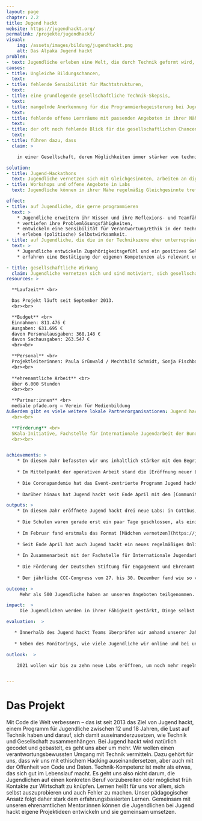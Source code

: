 ```yaml
---
layout: page
chapter: 2.2
title: Jugend hackt
website: https://jugendhackt.org/
permalink: /projekte/jugendhackt/
visual:
    img: /assets/images/bildung/jugendhackt.png
    alt: Das Alpaka Jugend hackt
problem:
- text: Jugendliche erleben eine Welt, die durch Technik geformt wird, die nur von einem kleinen Teil der Gesellschaft gemacht wird.
causes:
- title: Ungleiche Bildungschancen,
  text:
- title: fehlende Sensibilität für Machtstrukturen,
  text:
- title: eine grundlegende gesellschaftliche Technik-Skepsis,
  text:
- title: mangelnde Anerkennung für die Programmierbegeisterung bei Jugendlichen,
  text:
- title: fehlende offene Lernräume mit passenden Angeboten in ihrer Nähe sowie
  text:
- title: der oft noch fehlende Blick für die gesellschaftlichen Chancen der Digitalisierung
  text:
- title: führen dazu, dass
  claim: >

    in einer Gesellschaft, deren Möglichkeiten immer stärker von technischen Systemen geformt wird, ein Ungleichgewicht zugunsten der nicht repräsentativen Gruppe herrscht, die diese Systeme entwirft und produziert.

solution:
- title: Jugend-Hackathons
  text: Jugendliche vernetzen sich mit Gleichgesinnten, arbeiten an digitalen Projekten und setzen sich gleichzeitig mit deren gesellschaftlichen und ethischen Implikationen auseinander.
- title: Workshops und offene Angebote in Labs
  text: Jugendliche können in ihrer Nähe regelmäßig Gleichgesinnte treffen, neue Fähigkeiten erlernen und ausprobieren und gemeinsam an eigenen Projekten arbeiten.

effect:
- title: auf Jugendliche, die gerne programmieren
  text: >
    * Jugendliche erweitern ihr Wissen und ihre Reflexions- und Teamfähigkeit, 
    * vertiefen ihre Problemlösungsfähigkeiten,
    * entwickeln eine Sensibilität für Verantwortung/Ethik in der Technik und
    * erleben (politische) Selbstwirksamkeit.
- title: auf Jugendliche, die die in der Technikszene eher unterrepräsentiert sind
  text: >
    * Jugendliche entwickeln Zugehörigkeitsgefühl und ein positives Selbstbild,
    * erfahren eine Bestätigung der eigenen Kompetenzen als relevant und erleben ein Umfeld, das sie gleichberechtigt akzeptiert.

- title: gesellschaftliche Wirkung
  claim: Jugendliche vernetzen sich und sind motiviert, sich gesellschaftlich zu engagieren. Es entsteht mehr Beteiligung in Form von digitalem Ehrenamt sowie eine breitere Reflexion über ethische Fragen der Digitalisierung.
resources: >

  **Laufzeit** <br>

  Das Projekt läuft seit September 2013.
  <br><br>

  **Budget** <br>
  Einnahmen: 811.476 €
  Ausgaben: 631.695 €
  davon Personalausgaben: 368.148 €
  davon Sachausgaben: 263.547 €
  <br><br>

  **Personal** <br>
  Projektleiterinnen: Paula Grünwald / Mechthild Schmidt, Sonja Fischbauer | Projektmanagerin: Saadya Windauer / Nina Schröter | Community Manager: Philip Steffan | Lab-Koordinator:innen: Eva Holzheimer / Simon Willmann, Tomas Novy | studentische Mitarbeiter:innen:  Cin Pietschmann, Leonard Wolf | Bundesfreiwilligendienstleistender: Jakob Schiek
  <br><br>
 
  **ehrenamtliche Arbeit** <br>
  über 6.000 Stunden
  <br><br>

  **Partner:innen** <br>
  mediale pfade.org – Verein für Medienbildung
Außerdem gibt es viele weitere lokale Partnerorganisationen: Jugend hackt hat ein großes Netzwerk, mit dem wir gemeinsam vor Ort in verschiedenen Städten das Programm umsetzen.
  <br><br>

  **Förderung** <br>
  SKala-Initiative, Fachstelle für Internationale Jugendarbeit der Bundesrepublik Deutschland, Deutsche Bahn Stiftung, Deutsche Stiftung für Ehrenamt und Engagement, Arnfried und Hannelore Meyer-Stiftung, Goethe-Institut, Sponsorings und Spenden von Unternehmen sowie Spenden von Privatpersonen
  <br><br>


achievements: >
    * In diesem Jahr befassten wir uns inhaltlich stärker mit dem Begriff und den Strukturen von [Identität](https://jugendhackt.org/blog/wir-starten-mit-einem-besonderen-jugend-hackt-ins-jahr-2020/). Wir leben in einer Zeit, in der die eigene Identität stärker denn je von uns selbst interpretiert werden kann – aber auch muss. Binäre Geschlechterkonstruktionen weichen der Erkenntnis, dass dazwischen noch ganz viel Raum für andere Interpretationen ist. 
    
    * Im Mittelpunkt der operativen Arbeit stand die [Eröffnung neuer Labs](https://jugendhackt.org/labs/), um Angebote für Jugendliche zu schaffen. Jugend hackt hat den Winter für zwei Events an neuen Standorten genutzt: Im Februar fand erstmals das Format Mädchen vernetzen statt. Anfang März ist Jugend hackt mit dem ersten Event in München auch endlich in Bayern angekommen.
    
    * Die Coronapandemie hat das Event-zentrierte Programm Jugend hackt sehr stark beschäftigt. Alle vor-Ort-Formate mussten in digitale Formate umgewandelt werden. Dieser Prozess beschäftigte uns durchgängig.
    
    * Darüber hinaus hat Jugend hackt seit Ende April mit dem [Community Talk](https://jugendhackt.org/blog/community-talk-julia-offene-daten/) ein neues regelmäßiges Online-Format. Außerdem beschäftigte sich das Projektteam mit der Stärkung der Rolle der Mentor:innen und der Governance-Struktur des Städte-Netzwerks. Das große Berlin-Event musste leider ausfallen.

outputs: >
    * In diesem Jahr eröffnete Jugend hackt drei neue Labs: in Cottbus, Heilbronn und Heidelberg. Zusammen mit den 2019 gestarteten Pilot-Labs in Fürstenberg und Ulm gibt es damit an fünf deutschen Orten ein regelmäßiges Angebot von Jugend hackt mit Workshops, Vorträgen und offenen Nachmittagen.
    
    * Die Schulen waren gerade erst ein paar Tage geschlossen, als einige Teilnehmer:innen von Jugend hackt in der Online-Community einen Plan aushecken: Der erste Jugend hackt Online-Hackathon. Nur einen Tag später stand das Konzept und ein Ablaufplan. So fand vom 19. bis 22. März der erste und am spontansten organisierte Hackathon der ganzen Jugend hackt-Geschichte statt. An knapp vier Tagen haben 13 Teilnehmer:innen an drei Projektideen gearbeitet und erste Prototypen entwickelt.
    
    * Im Februar fand erstmals das Format [Mädchen vernetzen](https://jugendhackt.org/event-rueckblick/maedchen-vernetzen-2020/) statt. 17 Teilnehmerinnen arbeiteten im Forschungszentrum Jülich - unterstützt vom weiblichen Orga- und Mentorinnen-Team - an fünf Projekten. Anfang März ist Jugend hackt mit dem [ersten Event in München](https://jugendhackt.org/event-rueckblick/muenchen-2020/) auch endlich in Bayern angekommen. Dort beschäftigten sich 41 Teilnehmer:innen vor allem mit Offenen Daten aus Museen und Archiven. Bei Jugend hackt findet weiterhin alles „remote“ anstelle vor Ort statt: Die Jugend hackt Labs haben ihre Workshops in Videokonferenzen verlegt. Statt Events gibt es vom Team aus Berlin seit April regelmäßige Livestreams: Mentor:innen sprechen über ihre Themengebiete und Jugendliche stellen ihre Projekte vor. Im September richtete Jugend hackt zwei Wochenend-Hackathons für Jugendliche aus, organisiert von den Teams in Halle und Hamburg. Darüber hinaus fanden Workshops für [virtuelle Escape-Rooms](https://jugendhackt.org/lab/ulm/), [Coding in Minecraft](https://jugendhackt.org/lab/cottbus/) und [Spieleprogrammierung](https://jugendhackt.org/lab/fuerstenberg/) statt. Insgesamt fanden 7 Hackathons in Deutschland und 1 Hackathon in Österreich statt. In den Labs gab es 52 Workshopangebote. 
    
    * Seit Ende April hat auch Jugend hackt ein neues regelmäßiges Online-Format: Im Community-Talk steht alle drei Wochen eine Person aus der Community mit ihrem Thema im Mittelpunkt, die Themen reichen von Offene Daten im Gesundheitssystem, Informatikstudium, generative Kunst mit Code bis zu Diversity. In diesem Jahr gab es 11 Live Talks. 
    
    * In Zusammenarbeit mit der Fachstelle für Internationale Jugendarbeit der Bundesrepublik Deutschland (IJAB), gefördert vom Bundesfamilienministerium, haben wir am 6. Dezember einen [Ideathon](https://jugendhackt.org/blog/jugendverstarker-ideathon-2/) mit Jugendlichen für das Projekt [Jugendverstärker](https://jugendhackt.org/blog/jugendverstaerker-info-1/) umgesetzt, bei dem es um die Frage ging, inwieweit KI-basierte Tools dabei helfen können, Themen von Jugendlichen zu verstärken, sichtbarer zu machen und in die Gesellschaft zu tragen. 
    
    * Die Förderung der Deutschen Stiftung für Engagement und Ehrenamt ermöglichte uns, [drei Schulungsvideos](https://jugendhackt.org/mentoring/nuetzliche-ressourcen/) für interessierte Mentorinnen und Mentoren zu drehen. Damit können wir unsere Bemühungen intensivieren, neue Mentor:innen für ehrenamtliches Engagement zu gewinnen und bestehende weiter fortzubilden.
    
    * Der jährliche CCC-Congress vom 27. bis 30. Dezember fand wie so vieles dieses Jahr virtuell statt – unter dem Titel rC3. Auch die WikiPaka-WG, seit einigen Jahren Ort und Bühne der Communities von OKF DE, Wikimedia und weiteren Freund:innen der Offenheit, wurde zum Stream und liebevoll virtuell gestaltet und eingerichtet.

outcome: >
     Mehr als 500 Jugendliche haben an unseren Angeboten teilgenommen. Auf den Events haben die Jugendlichen 45 Projekte konzipiert und selbst umgesetzt. Die Lab-Angebote werden gut angenommen, Jugendliche nehmen regelmäßig teil und kommen immer wieder. Wir haben es geschafft, eine dauerhafte Online-Community für Jugendliche aufzubauen, in der lebhaft und angeregt diskutiert wird. Die Jugendlichen erfahren Selbstwirksamkeit und übernehmen aktive Rollen im Programm als Mentor:innen auf Events, als Vortragende und Workshopleiter:innen in den Labs und online, als Co-Organisator:innen eines Remote-Events, als Moderator:in im Community Talk oder indem sie ihre Themen in der Online-Community einbringen.

impact:  >
     Die Jugendlichen werden in ihrer Fähigkeit gestärkt, Dinge selbst zu gestalten und ihr technisches Knowhow mit gesellschaftspolitischem Gestaltungswillen zu verknüpfen. Dabei können sie ihr Selbst- und Weltbild weiterentwickeln und diese neuen Perspektiven in ihren Alltag übertragen. Dies wirkt sich auf ihre Interaktion sowohl mit Gleichaltrigen als auch mit Erwachsenen aus. Langfristig wirken diese Erfahrungen und Erkenntnisse der Politikverdrossenheit entgegen und führen zu einer reflektierteren und gleichzeitig positiveren Diskussion um unsere digitalen Möglichkeiten. Es entstehen Anstöße und Motivation zur Mitgestaltung des eigenen Umfelds und damit letztlich unserer Gesellschaft.

evaluation:  >

   * Innerhalb des Jugend hackt Teams überprüfen wir anhand unserer Jahresziele und Meilensteine quartalsweise das Erreichen der Ziele und justieren gegebenenfalls unsere Abläufe. Hierzu kommen wir einmal im Jahr in unserem Team in einer Klausurtagung zusammen, darüber hinaus führen wir zwei Mal im Jahr Netzwerktreffen mit allen Partnerorganisationen durch. Ergänzend zum Netzwerktreffen haben wir im Jahr 2020 auch eine Umfrage innerhalb des Netzwerks durchgeführt, um die Ziele und die gemeinsame Zusammenarbeit zu evaluieren.
   
   * Neben des Monitorings, wie viele Jugendliche wir online und bei unseren Veranstaltungen erreichen, führen wir regelmäßig Gespräche mit den Jugendlichen, um zu überprüfen, welche Bedarfe und Verbesserungsvorschläge unsere Zielgruppe hat. Zusätzlich zu den persönlichen Gesprächen haben wir zum Jahresende eine Kurzumfrage durchgeführt, um die Zufriedenheit der Jugendlichen und der Mentor:innen mit dem Programm zu überprüfen. Aus der Umfrage und aus den Gesprächen lässt sich eine grundsätzlich hohe Zufriedenheit ablesen. Verbesserungsbedarfe werden vor allem bei Schulungen für schwierige Mentoring-Situationen gesehen. 

outlook:  >

    2021 wollen wir bis zu zehn neue Labs eröffnen, um noch mehr regelmäßige Angebote schaffen zu können. Für die Inhalte wollen wir eine Plattform für Open Educational Resources einrichten. Wir werden unsere Online-Angebote fortsetzen, solange es pandemiebedingt nötig ist, danach Events und Labs wieder vor Ort, ergänzt um neu entstandene Online-Formate und -Orte. Wir wollen eine eigene Anti-Bias-Strategie erarbeiten und veröffentlichen.


---
```



# Das Projekt

Mit Code die Welt verbessern – das ist seit 2013 das Ziel von Jugend hackt, einem Programm für Jugendliche zwischen 12 und 18 Jahren, die Lust auf Technik haben und darauf, sich damit auseinanderzusetzen, wie Technik und Gesellschaft zusammenhängen. Bei Jugend hackt wird natürlich gecodet und gebastelt, es geht uns aber um mehr.  Wir wollen einen verantwortungsbewussten Umgang mit Technik vermitteln. Dazu gehört für uns, dass wir uns mit ethischem Hacking auseinandersetzen, aber auch mit der Offenheit von Code und Daten. Technik-Kompetenz ist mehr als etwas, das sich gut im Lebenslauf macht. Es geht uns also nicht darum, die Jugendlichen auf einen konkreten Beruf vorzubereiten oder möglichst früh Kontakte zur Wirtschaft zu knüpfen. Lernen heißt für uns vor allem, sich selbst auszuprobieren und auch Fehler zu machen. Unser pädagogischer Ansatz folgt daher stark dem erfahrungsbasierten Lernen. Gemeinsam mit unseren ehrenamtlichen Mentor:innen können die Jugendlichen bei Jugend hackt eigene Projektideen entwickeln und sie gemeinsam umsetzen.
